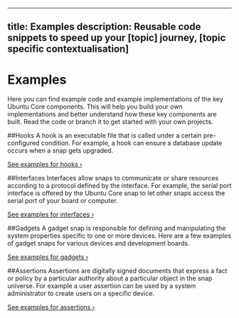 ----
title: Examples
description: Reusable code snippets to speed up your [topic] journey, [topic specific contextualisation]
----

# Examples

Here you can find example code and example implementations of the key Ubuntu Core components. This will help you build your own implementations and better understand how these key components are built. Read the code or branch it to get started with your own projects.

##Hooks
A hook is an executable file that is called under a certain pre-configured condition. For example, a hook can ensure a database update occurs when a snap gets upgraded.

[See examples for hooks &rsaquo;](/core/examples/hooks)

##Interfaces
Interfaces allow snaps to communicate or share resources according to a protocol defined by the interface. For example, the serial port interface is offered by the Ubuntu Core snap to let other snaps access the serial port of your board or computer.

[See examples for interfaces ›](/core/examples/interfaces)

##Gadgets
A gadget snap is responsible for defining and manipulating the system properties specific to one or more devices. Here are a few examples of gadget snaps for various devices and development boards.

[See examples for gadgets ›](/core/examples/gadgets)

##Assertions
Assertions are digitally signed documents that express a fact or policy by a particular authority about a particular object in the snap universe. For example a user assertion can be used by a system administrator to create users on a specific device.

[See examples for assertions ›](/core/examples/assertions)
